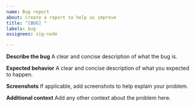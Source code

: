 ```yaml
---
name: Bug report
about: Create a report to help us improve
title: "[BUG] "
labels: bug
assignees: sig-node

---
```


**Describe the bug**
A clear and concise description of what the bug is.

**Expected behavior**
A clear and concise description of what you expected to happen.

**Screenshots**
If applicable, add screenshots to help explain your problem.

**Additional context**
Add any other context about the problem here.

